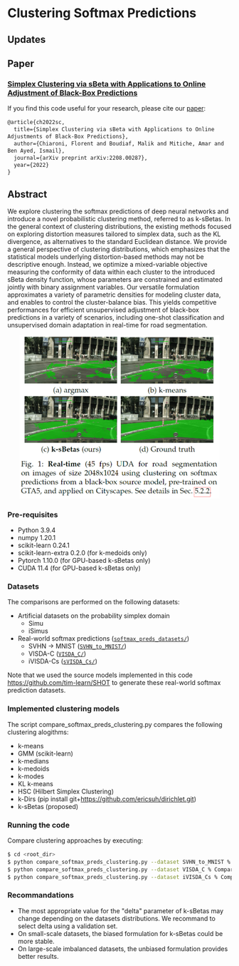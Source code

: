 # Clustering Softmax Predictions

## Updates

## Paper
### [**Simplex Clustering via sBeta with Applications to Online Adjustment of Black-Box Predictions**](https://arxiv.org/pdf/2208.00287.pdf)

If you find this code useful for your research, please cite our [paper](https://arxiv.org/pdf/2208.00287.pdf):
```
@article{ch2022sc,
  title={Simplex Clustering via sBeta with Applications to Online Adjustments of Black-Box Predictions},
  author={Chiaroni, Florent and Boudiaf, Malik and Mitiche, Amar and Ben Ayed, Ismail},
  journal={arXiv preprint arXiv:2208.00287},
  year={2022}
}
```

## Abstract
  We explore clustering the softmax predictions of deep neural networks and introduce a novel probabilistic clustering method, referred to as k-sBetas. In the general context of clustering distributions, the existing methods focused on exploring distortion measures tailored to simplex data, such as the KL divergence, as alternatives to the standard Euclidean distance. We provide a general perspective of clustering distributions, which emphasizes that the statistical models underlying distortion-based methods may not be descriptive enough. Instead, we optimize a mixed-variable objective measuring the conformity of data within each cluster to the introduced sBeta density function, whose parameters are constrained and estimated jointly with binary assignment variables.
Our versatile formulation approximates a variety of parametric densities for modeling cluster data, and enables to control the cluster-balance bias. This yields competitive performances for efficient unsupervised adjustment of black-box predictions in a variety of scenarios, including one-shot classification and unsupervised domain adaptation in real-time for road segmentation.
<p align="center">
  <img src="./code_illustrations/real_time_UDA_road_seg.PNG" width="450">
</p>

### Pre-requisites
* Python 3.9.4
* numpy 1.20.1
* scikit-learn 0.24.1
* scikit-learn-extra 0.2.0 (for k-medoids only)
* Pytorch 1.10.0 (for GPU-based k-sBetas only)
* CUDA 11.4 (for GPU-based k-sBetas only)

### Datasets
The comparisons are performed on the following datasets:
- Artificial datasets on the probability simplex domain
  - Simu
  - iSimus
- Real-world softmax predictions ([`softmax_preds_datasets/`](./softmax_preds_datasets))
  - SVHN -> MNIST ([`SVHN_to_MNIST/`](./softmax_preds_datasets/SVHN_to_MNIST))
  - VISDA-C ([`VISDA_C/`](./softmax_preds_datasets/VISDA_C))
  - iVISDA-Cs ([`sVISDA_Cs/`](./softmax_preds_datasets/iVISDA_Cs))

Note that we used the source models implemented in this code https://github.com/tim-learn/SHOT to generate these real-world softmax prediction datasets.

### Implemented clustering models
The script compare_softmax_preds_clustering.py compares the following clustering alogithms:
- k-means
- GMM (scikit-learn)
- k-medians
- k-medoids
- k-modes
- KL k-means
- HSC (Hilbert Simplex Clustering)
- k-Dirs (pip install git+https://github.com/ericsuh/dirichlet.git)
- k-sBetas (proposed)

### Running the code
Compare clustering approaches by executing:
```bash
$ cd <root_dir>
$ python compare_softmax_preds_clustering.py --dataset SVHN_to_MNIST % Comparison on SVHN to MNIST dataset
$ python compare_softmax_preds_clustering.py --dataset VISDA_C % Comparison on VISDA-C dataset
$ python compare_softmax_preds_clustering.py --dataset iVISDA_Cs % Comparison on highly imbalanced iVISDA-Cs datasets
```

### Recommandations
- The most appropriate value for the "delta" parameter of k-sBetas may change depending on the datasets distributions. We recommand to select delta using a validation set.
- On small-scale datasets, the biased formulation for k-sBetas could be more stable.
- On large-scale imbalanced datasets, the unbiased formulation provides better results.
